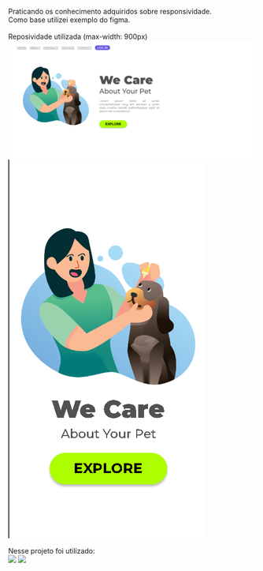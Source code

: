 Praticando os conhecimento adquiridos sobre responsividade.
<br>
Como base utilizei exemplo do figma.
<br>
<br>
Reposividade utilizada (max-width: 900px)
<img src="https://github.com/itamartgomes/we-care-responsiveness-training/blob/main/assets/img/we-care-desktop.png?raw=true" />
<img src="https://github.com/itamartgomes/we-care-responsiveness-training/blob/main/assets/img/we-care-ressponsiveness.png?raw=true" />

Nesse projeto foi utilizado:
<br>
<img src="https://img.shields.io/badge/HTML5-E34F26?style=for-the-badge&logo=html5&logoColor=white" /> <img src="https://img.shields.io/badge/CSS3-1572B6?style=for-the-badge&logo=css3&logoColor=white" />
